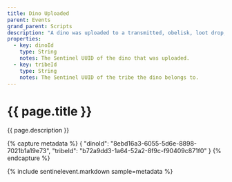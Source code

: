```yaml
---
title: Dino Uploaded
parent: Events
grand_parent: Scripts
description: "A dino was uploaded to a transmitted, obelisk, loot drop, or similar."
properties:
  - key: dinoId
    type: String
    notes: The Sentinel UUID of the dino that was uploaded.
  - key: tribeId
    type: String
    notes: The Sentinel UUID of the tribe the dino belongs to.
---
```

# {{ page.title }}

{{ page.description }}

{% capture metadata %}
{
  "dinoId": "8ebd16a3-6055-5d6e-8898-7021b1a19e73",
  "tribeId": "b72a9dd3-1a64-52a2-8f9c-f90409c871f0"
}
{% endcapture %}

{% include sentinelevent.markdown sample=metadata %}
